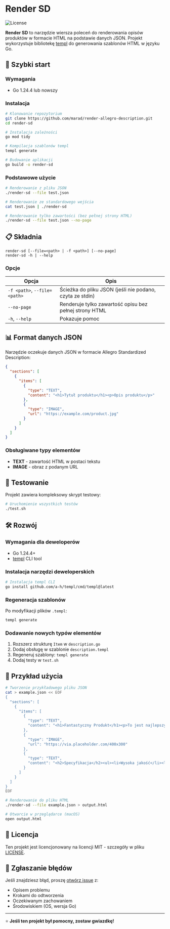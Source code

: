 # Render SD

![License](https://img.shields.io/badge/license-MIT-blue.svg)

**Render SD** to narzędzie wiersza poleceń do renderowania opisów produktów w formacie HTML na podstawie danych JSON. Projekt wykorzystuje bibliotekę [templ](https://github.com/a-h/templ) do generowania szablonów HTML w języku Go.

## 🚀 Szybki start

### Wymagania

- Go 1.24.4 lub nowszy

### Instalacja

```bash
# Klonowanie repozytorium
git clone https://github.com/marad/render-allegro-description.git
cd render-sd

# Instalacja zależności
go mod tidy

# Kompilacja szablonów templ
templ generate

# Budowanie aplikacji
go build -o render-sd
```

### Podstawowe użycie

```bash
# Renderowanie z pliku JSON
./render-sd --file test.json

# Renderowanie ze standardowego wejścia
cat test.json | ./render-sd

# Renderowanie tylko zawartości (bez pełnej strony HTML)
./render-sd --file test.json --no-page
```

## 📋 Składnia

```
render-sd [--file=<path> | -f <path>] [--no-page]
render-sd -h | --help
```

### Opcje

| Opcja | Opis |
|-------|------|
| `-f <path>`, `--file=<path>` | Ścieżka do pliku JSON (jeśli nie podano, czyta ze stdin) |
| `--no-page` | Renderuje tylko zawartość opisu bez pełnej strony HTML |
| `-h`, `--help` | Pokazuje pomoc |

## 📊 Format danych JSON

Narzędzie oczekuje danych JSON w formacie Allegro Standardized Description:

```json
{
  "sections": [
    {
      "items": [
        {
          "type": "TEXT",
          "content": "<h1>Tytuł produktu</h1><p>Opis produktu</p>"
        },
        {
          "type": "IMAGE",
          "url": "https://example.com/product.jpg"
        }
      ]
    }
  ]
}
```

### Obsługiwane typy elementów

- **TEXT** - zawartość HTML w postaci tekstu
- **IMAGE** - obraz z podanym URL

## 🧪 Testowanie

Projekt zawiera kompleksowy skrypt testowy:

```bash
# Uruchomienie wszystkich testów
./test.sh
```

## 🛠️ Rozwój

### Wymagania dla deweloperów

- Go 1.24.4+
- [templ](https://github.com/a-h/templ) CLI tool

### Instalacja narzędzi deweloperskich

```bash
# Instalacja templ CLI
go install github.com/a-h/templ/cmd/templ@latest
```

### Regeneracja szablonów

Po modyfikacji plików `.templ`:

```bash
templ generate
```

### Dodawanie nowych typów elementów

1. Rozszerz strukturę `Item` w `description.go`
2. Dodaj obsługę w szablonie `description.templ`
3. Regeneruj szablony: `templ generate`
4. Dodaj testy w `test.sh`

## 📄 Przykład użycia

```bash
# Tworzenie przykładowego pliku JSON
cat > example.json << EOF
{
  "sections": [
    {
      "items": [
        {
          "type": "TEXT",
          "content": "<h1>Fantastyczny Produkt</h1><p>To jest najlepszy produkt na rynku!</p>"
        },
        {
          "type": "IMAGE",
          "url": "https://via.placeholder.com/400x300"
        },
        {
          "type": "TEXT",
          "content": "<h2>Specyfikacja</h2><ul><li>Wysoka jakość</li><li>Trwały materiał</li></ul>"
        }
      ]
    }
  ]
}
EOF

# Renderowanie do pliku HTML
./render-sd --file example.json > output.html

# Otwarcie w przeglądarce (macOS)
open output.html
```

## 📝 Licencja

Ten projekt jest licencjonowany na licencji MIT - szczegóły w pliku [LICENSE](LICENSE).

## 🐛 Zgłaszanie błędów

Jeśli znajdziesz błąd, proszę [otwórz issue](https://github.com/marad/render-allegro-description/issues) z:

- Opisem problemu
- Krokami do odtworzenia
- Oczekiwanym zachowaniem
- Środowiskiem (OS, wersja Go)

---

⭐ **Jeśli ten projekt był pomocny, zostaw gwiazdkę!**
